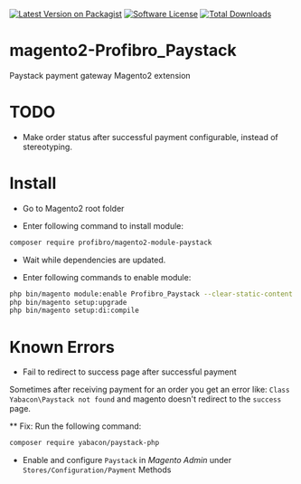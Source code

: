 [![Latest Version on Packagist][ico-version]][link-packagist]
[![Software License][ico-license]](LICENSE)
[![Total Downloads][ico-downloads]][link-downloads]

magento2-Profibro_Paystack
======================

Paystack payment gateway Magento2 extension

TODO
====

* Make order status after successful payment configurable, instead of stereotyping.


Install
=======

* Go to Magento2 root folder

* Enter following command to install module:

```bash
composer require profibro/magento2-module-paystack
```

* Wait while dependencies are updated.

* Enter following commands to enable module:

```bash
php bin/magento module:enable Profibro_Paystack --clear-static-content
php bin/magento setup:upgrade
php bin/magento setup:di:compile
```

Known Errors
============

* Fail to redirect to success page after successful payment

Sometimes after receiving payment for an order you get an error like: `Class Yabacon\Paystack not found` 
and magento doesn't redirect to the `success` page.

** Fix:
Run the following command:

```bash
composer require yabacon/paystack-php
```



* Enable and configure `Paystack` in *Magento Admin* under `Stores/Configuration/Payment` Methods

[ico-version]: https://img.shields.io/packagist/v/profibro/magento2-module-paystack.svg?style=flat-square
[ico-license]: https://img.shields.io/badge/license-MIT-brightgreen.svg?style=flat-square
[ico-downloads]: https://img.shields.io/packagist/dt/profibro/magento2-module-paystack.svg?style=flat-square

[link-packagist]: https://packagist.org/packages/profibro/magento2-module-paystack
[link-downloads]: https://packagist.org/packages/profibro/magento2-module-paystack
